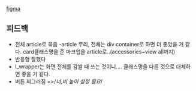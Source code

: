 [figma](https://www.figma.com/design/WyFL7XWV7cFkNfr8Z3MWIZ/Essential-UI---Figma-Ui-Kit-(Community)?node-id=315-449&node-type=CANVAS&t=aoYVhwlPHRYNfVez-0)

## 피드백
- 전체 article로 묶음 -article 무리, 전체는 div container로 하면 더 좋았을 거 같다.
 card클래스명을 준 마크업을 article로..(accessories~view all까지)
- 반응형 잘했다
- l_wrapper는 화면 전체를 감쌀 때 쓰는 것이니.... 클래스명을 다른 것으로 대체하면 좋을 거 같다.
- 버튼 찌그러짐 =>/*너,비 높이 설정 필요*/

